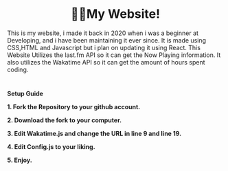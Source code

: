 <h1 align="center">🧑‍💻My Website</a>!</h1><!-- 👋 -->

This is my website, i made it back in 2020 when i was a beginner at Developing, and i have been maintaining it ever since. It is made using CSS,HTML and Javascript but i plan on updating it using React. This Website Utilizes the last.fm API so it can get the Now Playing information. It also utilizes the Wakatime API so it can get the amount of hours spent coding.


<h1 align="center"></a></h1><!-- 👋 -->

**Setup Guide**

**1. Fork the Repository to your github account.**

**2. Download the fork to your computer.**

**3. Edit Wakatime.js and change the URL in line 9 and line 19.**

**4. Edit Config.js to your liking.**

**5. Enjoy.**


<h1 align="center"></a></h1><!-- 👋 -->



